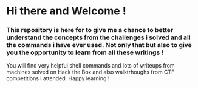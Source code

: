 # Hi there and Welcome ! 
### This repository is here for to give me a chance to better understand the concepts from the challenges i solved and all the commands i have ever used. Not only that but also to give you the opportunity to learn from all these writings ! 
You will find very helpful shell commands and lots of writeups from machines solved on Hack the Box and also walktrhoughs from CTF competitions i attended.
Happy learning !

